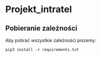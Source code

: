 # Projekt_intratel
## Pobieranie zależności
Aby pobrać wszystkie zależności piszemy:
```
pip3 install -r requirements.txt
```